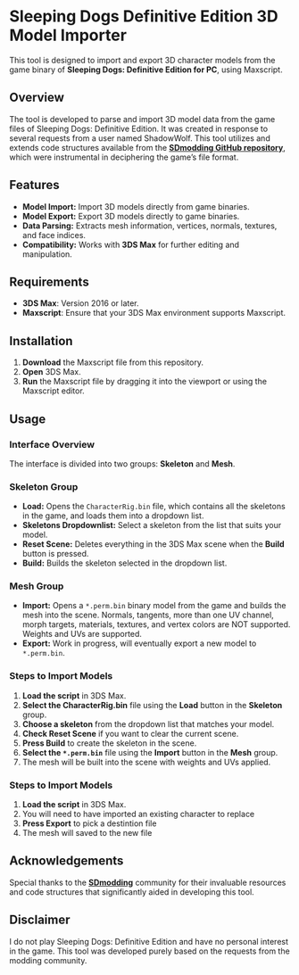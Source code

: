 # Sleeping Dogs Definitive Edition 3D Model Importer

This tool is designed to import and export 3D character models from the game binary of **Sleeping Dogs: Definitive Edition for PC**, using Maxscript.

## Overview

The tool is developed to parse and import 3D model data from the game files of Sleeping Dogs: Definitive Edition. It was created in response to several requests from a user named ShadowWolf. This tool utilizes and extends code structures available from the **[SDmodding GitHub repository](https://github.com/SDmodding)**, which were instrumental in deciphering the game’s file format.

## Features

- **Model Import:** Import 3D models directly from game binaries.
- **Model Export:** Export 3D models directly to game binaries.
- **Data Parsing:** Extracts mesh information, vertices, normals, textures, and face indices.
- **Compatibility:** Works with **3DS Max** for further editing and manipulation.

## Requirements

- **3DS Max**: Version 2016 or later.
- **Maxscript**: Ensure that your 3DS Max environment supports Maxscript.

## Installation

1. **Download** the Maxscript file from this repository.
2. **Open** 3DS Max.
3. **Run** the Maxscript file by dragging it into the viewport or using the Maxscript editor.

## Usage

### Interface Overview

The interface is divided into two groups: **Skeleton** and **Mesh**.

### Skeleton Group

- **Load:** Opens the `CharacterRig.bin` file, which contains all the skeletons in the game, and loads them into a dropdown list.
- **Skeletons Dropdownlist:** Select a skeleton from the list that suits your model.
- **Reset Scene:** Deletes everything in the 3DS Max scene when the **Build** button is pressed.
- **Build:** Builds the skeleton selected in the dropdown list.

### Mesh Group

- **Import:** Opens a `*.perm.bin` binary model from the game and builds the mesh into the scene. Normals, tangents, more than one UV channel, morph targets, materials, textures, and vertex colors are NOT supported. Weights and UVs are supported.
- **Export:** Work in progress, will eventually export a new model to `*.perm.bin`.

### Steps to Import Models

1. **Load the script** in 3DS Max.
2. **Select the CharacterRig.bin** file using the **Load** button in the **Skeleton** group.
3. **Choose a skeleton** from the dropdown list that matches your model.
4. **Check Reset Scene** if you want to clear the current scene.
5. **Press Build** to create the skeleton in the scene.
6. **Select the `*.perm.bin`** file using the **Import** button in the **Mesh** group.
7. The mesh will be built into the scene with weights and UVs applied.

### Steps to Import Models

1. **Load the script** in 3DS Max.
2. You will need to have imported an existing character to replace
3. **Press Export** to pick a destintion file
5. The mesh will saved to the new file

## Acknowledgements

Special thanks to the **[SDmodding](https://github.com/SDmodding)** community for their invaluable resources and code structures that significantly aided in developing this tool.

## Disclaimer

I do not play Sleeping Dogs: Definitive Edition and have no personal interest in the game. This tool was developed purely based on the requests from the modding community.

